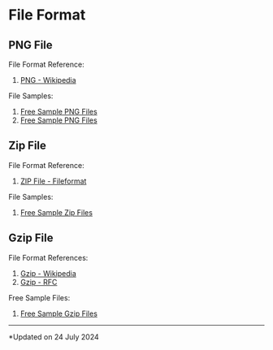 # File Format

## PNG File

File Format Reference:
1. [PNG - Wikipedia](https://en.wikipedia.org/wiki/PNG)

File Samples:
1. [Free Sample PNG Files](https://file-examples.com/index.php/sample-images-download/sample-png-download/)
1. [Free Sample PNG Files](https://sample-videos.com/download-sample-png-image.php)

## Zip File

File Format Reference:
1. [ZIP File - Fileformat](https://docs.fileformat.com/compression/zip/)

File Samples:
1. [Free Sample Zip Files](https://file-examples.com/index.php/text-files-and-archives-download/)

## Gzip File

File Format References:
1. [Gzip - Wikipedia](https://en.wikipedia.org/wiki/Gzip)
1. [Gzip - RFC](https://datatracker.ietf.org/doc/html/rfc1952.html)

Free Sample Files:
1. [Free Sample Gzip Files](https://getsamplefiles.com/sample-archive-files/gzip)

***

*Updated on 24 July 2024

